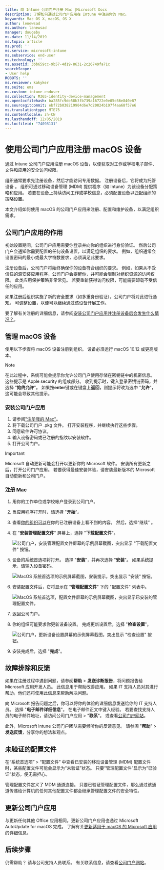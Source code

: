 ```yaml
---
title: 向 Intune 公司门户注册 Mac |Microsoft Docs
description: 了解如何通过公司门户应用在 Intune 中注册你的 Mac。
keywords: Mac OS X、macOS、OS X
author: lenewsad
ms.author: lanewsad
manager: dougeby
ms.date: 11/14/2019
ms.topic: article
ms.prod: ''
ms.service: microsoft-intune
ms.subservice: end-user
ms.technology: ''
ms.assetid: 3bb659cc-9b57-4d19-8631-2c26749fa71c
searchScope:
- User help
ROBOTS: ''
ms.reviewer: kakyker
ms.suite: ems
ms.custom: intune-enduser
ms.collection: M365-identity-device-management
ms.openlocfilehash: ba285fc9de58b3fb739a16722e0e05e36e840e87
ms.sourcegitcommit: ebf72b038219904d6e7d20024b107f4aa68f57e6
ms.translationtype: MTE75
ms.contentlocale: zh-CN
ms.lasthandoff: 12/05/2019
ms.locfileid: "74098131"
---
```

# <a name="enroll-your-macos-device-using-the-company-portal-app"></a>使用公司门户应用注册 macOS 设备  

通过 Intune 公司门户应用注册 macOS 设备，以便获取对工作或学校电子邮件、文件和应用的安全访问权限。

组织通常要求先注册设备，然后才能访问专用数据。 注册设备后，它将成为托管设备  。 组织可通过移动设备管理 (MDM) 提供程序（如 Intune）为该设备分配策略和应用。 若要在设备上持续访问工作或学校信息，必须配置设备以匹配组织的策略设置。  

本文介绍如何使用 macOS 的公司门户应用来注册、配置和维护设备，以满足组织需求。  


## <a name="what-to-expect-from-the-company-portal-app"></a>公司门户应用的作用

初始设置期间，公司门户应用需要你登录并向你的组织进行身份验证。 然后公司门户会通知你需要配置的任何设备设置，以满足组织的要求。 例如，组织通常会设置密码的最小或最大字符数要求，必须满足此要求。    

注册设备后，公司门户将始终确保你的设备符合组织的要求。 例如，如果从不受信任的源安装应用程序，公司门户会提醒你，并可能会限制对组织资源的访问权限。 此类应用保护策略非常常见。 若要重新获得访问权限，可能需要卸载不受信任的应用。 

如果注册后组织实施了新的安全要求（如多重身份验证），公司门户将对此进行通知。 可调整设置，以便可以继续通过该设备开展工作。  

要了解有关注册的详细信息，请参阅[安装公司门户应用并注册设备后会发生什么情况？](what-happens-if-you-install-the-Company-Portal-app-and-enroll-your-device-in-intune-macos.md)。  

## <a name="get-your-macos-device-managed"></a>管理 macOS 设备  
使用以下步骤将 macOS 设备注册到组织。 设备必须运行 macOS 10.12 或更高版本。   

> [!NOTE]
> 在此过程中，系统可能会提示你允许公司门户使用存储在密钥链中的机密信息。 这些提示是 Apple security 的组成部分。 收到提示时，键入登录密钥链密码，并选择 "**始终允许**"。 如果按**enter**键或在键盘上**返回**，则提示将改为选中 "**允许**"，这可能会导致其他提示。  

### <a name="install-company-portal-app"></a>安装公司门户应用  
1. 请参阅["注册我的 Mac"](https://go.microsoft.com/fwlink/?linkid=853070)。  
2. 将下载公司门户 .pkg 文件。 打开安装程序，并继续执行这些步骤。 
3. 同意软件许可协议。 
4. 输入设备密码或已注册的指纹以安装软件。  
5. 打开公司门户。 

> [!IMPORTANT]
> Microsoft 自动更新可能会打开以更新你的 Microsoft 软件。 安装所有更新之后，打开公司门户应用。 若要获得最佳安装体验，请安装最新版本的 Microsoft 自动更新和公司门户。  


### <a name="enroll-your-mac"></a>注册 Mac  


1. 用你的工作单位或学校帐户登录到公司门户。  
2. 当应用程序打开时，请选择 "**开始**"。  
3. 查看[你的组织可以](what-info-can-your-company-see-when-you-enroll-your-device-in-intune.md)在你的已注册设备上看不到的内容。 然后，选择“继续”  。  
4. 在 "**安装管理配置文件**" 屏幕上，选择 "**下载配置文件**"。   

    ![公司门户，安装管理配置文件屏幕的示例屏幕截图，突出显示 "下载配置文件" 按钮。](./media/install-mgmt-profile-mac-1911.PNG)   
5. 设备的系统首选项将打开。 选择 "**安装**"，并再次选择 "**安装**"。 如果系统提示，请输入设备密码。  

    ![MacOS 系统首选项的示例屏幕截图，安装提示，突出显示 "安装" 按钮。](./media/system-preference-install-1911.PNG)  
6. 安装配置文件后，它将显示在 "**管理配置文件**" 下的 "配置文件" 列表中。  

   ![MacOS 系统首选项，配置文件屏幕的示例屏幕截图，突出显示已安装的管理配置文件。](./media/system-preference-verify-1911.PNG)   
7. 返回公司门户。   
8. 你的组织可能要求你更新设备设置。 完成更新设置后，选择 "**检查设置**"。  

    ![公司门户，更新设备设置屏幕的示例屏幕截图，突出显示 "检查设置" 按钮。](./media/update-settings-mac-1911.PNG)  
9. 安装完成后，选择 "**完成**"。  


 ## <a name="troubleshooting-and-feedback"></a>故障排除和反馈   

如果在注册过程中遇到问题，请参阅**帮助** > **发送诊断报告**，将问题报告给 Microsoft 应用开发人员。 此信息用于帮助改善应用。 如果 IT 支持人员对其进行帮助，他们还将使用此信息来帮助解决问题。  

向 Microsoft 报告问题之后，你可以将你的体验的详细信息发送给你的 IT 支持人员。 选择 "**电子邮件详细信息**"。 在电子邮件正文中键入经验。 若要查找支持人员的电子邮件地址，请访问公司门户应用 > "**联系**"。 或查看[公司门户网站](https://go.microsoft.com/fwlink/?linkid=2010980)。  
 

此外，Microsoft Intune 公司门户团队需要倾听你的反馈意见。 请参阅 "**帮助**" > **发送反馈**，分享你的想法和观点。  

## <a name="unverified-profiles"></a>未验证的配置文件  
在“系统首选项”   > “配置文件”  中查看已安装的移动设备管理 (MDM) 配置文件时，某些配置文件可能会显示为“未验证”状态。 只要“管理配置文件”显示为“已验证”状态，便无需担心。  

管理配置文件定义了 MDM 通道连接。 只要已验证管理配置文件，那么通过该通道传递给计算机的任何其他配置文件都会继承管理配置文件的安全特性。  

## <a name="updating-the-company-portal-app"></a>更新公司门户应用

与更新任何其他 Office 应用相同，更新公司门户应用也通过 Microsoft AutoUpdate for macOS 完成。 了解有关[更新适用于 macOS 的 Microsoft 应用](https://support.office.com/article/Check-for-Office-for-Mac-updates-automatically-bfd1e497-c24d-4754-92ab-910a4074d7c1)的详细信息。  

## <a name="next-steps"></a>后续步骤  
仍需帮助？ 请与公司支持人员联系。 有关联系信息，请查看[公司门户网站](https://go.microsoft.com/fwlink/?linkid=2010980)。  


